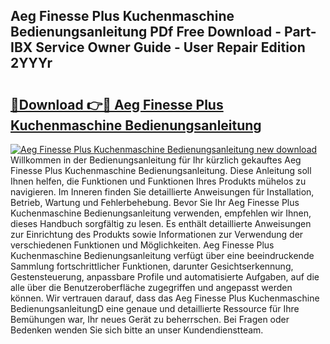 ## Aeg Finesse Plus Kuchenmaschine Bedienungsanleitung PDf Free Download - Part-IBX Service Owner Guide - User Repair Edition 2YYYr

# <h2><a href="http://df5ksb.blite.top/?on=Aeg+Finesse+Plus+Kuchenmaschine+Bedienungsanleitung">🔗Download 👉🔴 Aeg Finesse Plus Kuchenmaschine Bedienungsanleitung</a></h2>

[![Aeg Finesse Plus Kuchenmaschine Bedienungsanleitung new download](https://i.imgur.com/lujVjoI.png)](http://df5ksb.blite.top/?on=Aeg+Finesse+Plus+Kuchenmaschine+Bedienungsanleitung)
Willkommen in der Bedienungsanleitung für Ihr kürzlich gekauftes Aeg Finesse Plus Kuchenmaschine Bedienungsanleitung. Diese Anleitung soll Ihnen helfen, die Funktionen und Funktionen Ihres Produkts mühelos zu navigieren. Im Inneren finden Sie detaillierte Anweisungen für Installation, Betrieb, Wartung und Fehlerbehebung. Bevor Sie Ihr Aeg Finesse Plus Kuchenmaschine Bedienungsanleitung verwenden, empfehlen wir Ihnen, dieses Handbuch sorgfältig zu lesen. Es enthält detaillierte Anweisungen zur Einrichtung des Produkts sowie Informationen zur Verwendung der verschiedenen Funktionen und Möglichkeiten. Aeg Finesse Plus Kuchenmaschine Bedienungsanleitung verfügt über eine beeindruckende Sammlung fortschrittlicher Funktionen, darunter Gesichtserkennung, Gestensteuerung, anpassbare Profile und automatisierte Aufgaben, auf die alle über die Benutzeroberfläche zugegriffen und angepasst werden können. Wir vertrauen darauf, dass das Aeg Finesse Plus Kuchenmaschine BedienungsanleitungD eine genaue und detaillierte Ressource für Ihre Bemühungen war, Ihr neues Gerät zu beherrschen. Bei Fragen oder Bedenken wenden Sie sich bitte an unser Kundendienstteam.
